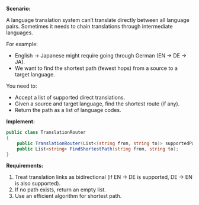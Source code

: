 ﻿**Scenario:**

A language translation system can’t translate directly between all language pairs.
Sometimes it needs to chain translations through intermediate languages.

For example:
- English → Japanese might require going through German (EN → DE → JA).
- We want to find the shortest path (fewest hops) from a source to a target language.

You need to:
- Accept a list of supported direct translations.
- Given a source and target language, find the shortest route (if any).
- Return the path as a list of language codes.

**Implement:**

```csharp
public class TranslationRouter
{
    public TranslationRouter(List<(string from, string to)> supportedPairs);
    public List<string> FindShortestPath(string from, string to);
}
```

**Requirements:**

1. Treat translation links as bidirectional (if EN → DE is supported, DE → EN is also supported).
2. If no path exists, return an empty list.
3. Use an efficient algorithm for shortest path.
